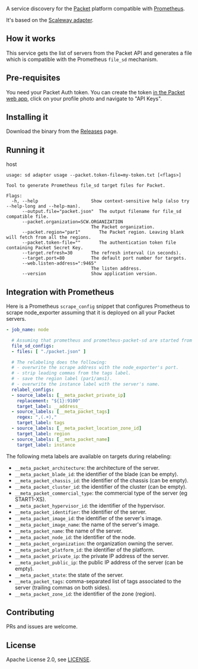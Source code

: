 A service discovery for the [Packet](https://www.packet.com/) platform compatible with [Prometheus](https://prometheus.io).

It's based on the [Scaleway adapter](https://github.com/scaleway/prometheus-scw-sd).

## How it works

This service gets the list of servers from the Packet API and generates a file which is compatible with the Prometheus `file_sd` mechanism.

## Pre-requisites

You need your Packet Auth token. You can create the token [in the Packet web app](https://app.packet.net), click on your profile photo and navigate to "API Keys".

## Installing it

Download the binary from the [Releases](https://github.com/packethost/prometheus-packet-sd/releases) page.

## Running it
host
```
usage: sd adapter usage --packet.token-file=my-token.txt [<flags>]

Tool to generate Prometheus file_sd target files for Packet.

Flags:
  -h, --help                    Show context-sensitive help (also try --help-long and --help-man).
      --output.file="packet.json"  The output filename for file_sd compatible file.
      --packet.organization=SCW.ORGANIZATION
                                The Packet organization.
      --packet.region="par1"       The Packet region. Leaving blank will fetch from all the regions.
      --packet.token-file=""       The authentication token file containing Packet Secret Key.
      --target.refresh=30       The refresh interval (in seconds).
      --target.port=80          The default port number for targets.
      --web.listen-address=":9465"
                                The listen address.
      --version                 Show application version.
```

## Integration with Prometheus

Here is a Prometheus `scrape_config` snippet that configures Prometheus to scrape node_exporter assuming that it is deployed on all your Packet servers.

```yaml
- job_name: node

  # Assuming that prometheus and prometheus-packet-sd are started from the same directory.
  file_sd_configs:
  - files: [ "./packet.json" ]

  # The relabeling does the following:
  # - overwrite the scrape address with the node_exporter's port.
  # - strip leading commas from the tags label.
  # - save the region label (par1/ams1).
  # - overwrite the instance label with the server's name.
  relabel_configs:
  - source_labels: [__meta_packet_private_ip]
    replacement: "${1}:9100"
    target_label: __address__
  - source_labels: [__meta_packet_tags]
    regex: ",(.+),"
    target_label: tags
  - source_labels: [__meta_packet_location_zone_id]
    target_label: region
  - source_labels: [__meta_packet_name]
    target_label: instance
```

The following meta labels are available on targets during relabeling:

* `__meta_packet_architecture`: the architecture of the server.
* `__meta_packet_blade_id`: the identifier of the blade (can be empty).
* `__meta_packet_chassis_id`: the identifier of the chassis (can be empty).
* `__meta_packet_cluster_id`: the identifier of the cluster (can be empty).
* `__meta_packet_commercial_type`: the commercial type of the server (eg START1-XS).
* `__meta_packet_hypervisor_id`: the identifier of the hypervisor.
* `__meta_packet_identifier`: the identifier of the server.
* `__meta_packet_image_id`: the identifier of the server's image.
* `__meta_packet_image_name`: the name of the server's image.
* `__meta_packet_name`: the name of the server.
* `__meta_packet_node_id`: the identifier of the node.
* `__meta_packet_organization`: the organization owning the server.
* `__meta_packet_platform_id`: the identifier of the platform.
* `__meta_packet_private_ip`: the private IP address of the server.
* `__meta_packet_public_ip`: the public IP address of the server (can be empty).
* `__meta_packet_state`: the state of the server.
* `__meta_packet_tags`: comma-separated list of tags associated to the server (trailing commas on both sides).
* `__meta_packet_zone_id`: the identifier of the zone (region).


## Contributing

PRs and issues are welcome.

## License

Apache License 2.0, see [LICENSE](https://github.com/packethost/prometheus-packet-sd/blob/master/LICENSE).

